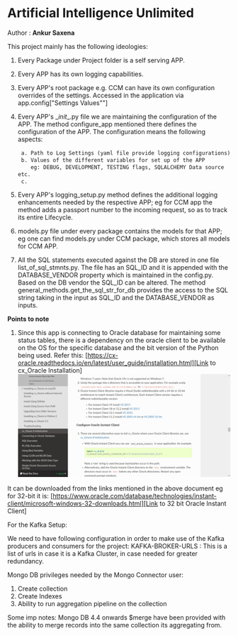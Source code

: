 # Artificial Intelligence Unlimited
Author : **Ankur Saxena**

This project mainly has the following ideologies:

1. Every Package under Project folder is a self serving APP.
2. Every APP has its own logging capabilities.
3. Every APP's root package e.g. CCM can have its own configuration overrides of the settings.
   Accessed in the application via app.config["Settings Values""]
4. Every APP's \__init__.py file we are maintaining the configuration of the 
   APP. The method configure_app mentioned there defines the configuration of the APP.
   The configuration means the following aspects:
   
        a. Path to Log Settings (yaml file provide logging configurations)
        b. Values of the different variables for set up of the APP 
           eg: DEBUG, DEVELOPMENT, TESTING flags, SQLALCHEMY Data source etc.
        c.  
5. Every APP's logging_setup.py method defines the additional logging enhancements
   needed by the respective APP; eg for CCM app the method adds a passport number to
   the incoming request, so as to track its entire Lifecycle.
6. models.py file under every package contains the models for that APP; eg one can find
models.py under CCM package, which stores all models for CCM APP.  
7. All the SQL statements executed against the DB are stored in one file list_of_sql_stmnts.py.
   The file has an SQL_ID and it is appended with the DATABASE_VENDOR property which is maintained
   in the config.py. Based on the DB vendor the SQL_ID can be altered. The method general_methods.get_the_sql_str_for_db
   provides the access to the SQL string taking in the input as SQL_ID and the DATABASE_VENDOR as inputs.
    
**Points to note**
1. Since this app is connecting to Oracle database for maintaining some status tables,
there is a dependency on the oracle client to be available on the OS for the specific 
database and the bit version of the Python being used.
Refer this: [https://cx-oracle.readthedocs.io/en/latest/user_guide/installation.html][Link to cx_Oracle Installation]
![Screenshot of above url](README-Screenshots/Oracle-Instant-Client.jpg?raw=true "Optional Title")

It can be downloaded from the links mentioned in the above document eg for 32-bit it is:
[https://www.oracle.com/database/technologies/instant-client/microsoft-windows-32-downloads.html][Link to 32 bit Oracle Instant Client]



[Link to cx_Oracle Installation]: https://cx-oracle.readthedocs.io/en/latest/user_guide/installation.html
[Link to 32 bit Oracle Instant Client]: https://www.oracle.com/database/technologies/instant-client/microsoft-windows-32-downloads.html

For the Kafka Setup:

We need to have following configuration in order to make use of the Kafka producers and consumers 
for the project:
    KAFKA-BROKER-URLS : This is a list of urls in case it is a Kafka Cluster, in case needed for greater redundancy.


Mongo DB privileges needed by the Mongo Connector user:
1. Create collection
2. Create Indexes
3. Ability to run aggregation pipeline on the collection

Some imp notes:
Mongo DB 4.4 onwards $merge have been provided with the ability to merge records into the
same collection its aggregating from.